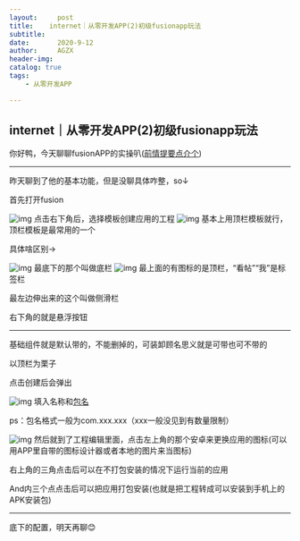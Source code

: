 ```yaml
---
layout:     post
title:    internet｜从零开发APP(2)初级fusionapp玩法   
subtitle:   
date:       2020-9-12
author:     AGZX
header-img: 
catalog: true
tags:
    - 从零开发APP

---
```


## internet｜从零开发APP(2)初级fusionapp玩法

你好鸭，今天聊聊fusionAPP的实操叭([前情提要点介个](https://mp.weixin.qq.com/s?__biz=MzI4Nzc2MzA3OQ==&mid=2247485062&idx=1&sn=36b23e9369724565c81012edb3da5fe2&scene=21#wechat_redirect))

------

昨天聊到了他的基本功能，但是没聊具体咋整，so↓

首先打开fusion

![img](https://mmbiz.qpic.cn/mmbiz_jpg/tMsLbdfwxoNze3sibQKZLPG4YVqOkP0r18R8icW9WQlPC5v3ognjMWxJnicibfJebqvibjr190e8hPIu9GurlZ1HHIw/640?wx_fmt=jpeg&tp=webp&wxfrom=5&wx_lazy=1&wx_co=1)
点击右下角后，选择模板创建应用的工程
![img](https://mmbiz.qpic.cn/mmbiz_jpg/tMsLbdfwxoNze3sibQKZLPG4YVqOkP0r16JN8u71IqNqSktmEcVA6EzsahicPIMic7g7qlEadTCvIiaGicEX8M3Ad4w/640?wx_fmt=jpeg&tp=webp&wxfrom=5&wx_lazy=1&wx_co=1)
基本上用顶栏模板就行，顶栏模板是最常用的一个

具体啥区别→

![img](https://mmbiz.qpic.cn/mmbiz_jpg/tMsLbdfwxoNze3sibQKZLPG4YVqOkP0r1opXueN1cIz6wW5BibeG5vBBbtSRHhCzkRyoDa7aib4AAa7BsnY7BaU6g/640?wx_fmt=jpeg&tp=webp&wxfrom=5&wx_lazy=1&wx_co=1)
最底下的那个叫做底栏
![img](https://mmbiz.qpic.cn/mmbiz_jpg/tMsLbdfwxoNze3sibQKZLPG4YVqOkP0r16hTMhopzkHrNPoUwib8Bw947om6Hf9GE9Yl6qyZ3MJ4TibpalAeScJ3g/640?wx_fmt=jpeg&tp=webp&wxfrom=5&wx_lazy=1&wx_co=1)
最上面的有图标的是顶栏，“看帖”“我”是标签栏

最左边伸出来的这个叫做侧滑栏

右下角的就是悬浮按钮

------

基础组件就是默认带的，不能删掉的，可装卸顾名思义就是可带也可不带的

以顶栏为栗子

点击创建后会弹出

![img](https://mmbiz.qpic.cn/mmbiz_jpg/tMsLbdfwxoNze3sibQKZLPG4YVqOkP0r14c01eGWMgpLREdROzBHAt0iazGfibmbX7Nk7OAwib9c7IbouUFcjPosbg/640?wx_fmt=jpeg&tp=webp&wxfrom=5&wx_lazy=1&wx_co=1)
填入名称和[包名](https://mp.weixin.qq.com/s?__biz=MzI4Nzc2MzA3OQ==&mid=2247484728&idx=2&sn=6f84a16327288eee8dccd1db4d0c84e8&scene=21#wechat_redirect)

ps：包名格式一般为com.xxx.xxx（xxx一般没见到有数量限制）

![img](https://mmbiz.qpic.cn/mmbiz_jpg/tMsLbdfwxoNze3sibQKZLPG4YVqOkP0r1iamNVBaUJbB6mZwy5aANnLeu3petYOficQsGIy9N91nTpUqztUuABwxA/640?wx_fmt=jpeg&tp=webp&wxfrom=5&wx_lazy=1&wx_co=1)
然后就到了工程编辑里面，点击左上角的那个安卓来更换应用的图标(可以用APP里自带的图标设计器或者本地的图片来当图标)

右上角的三角点击后可以在不打包安装的情况下运行当前的应用

And内三个点点击后可以把应用打包安装(也就是把工程转成可以安装到手机上的APK安装包)

------

底下的配置，明天再聊😊

